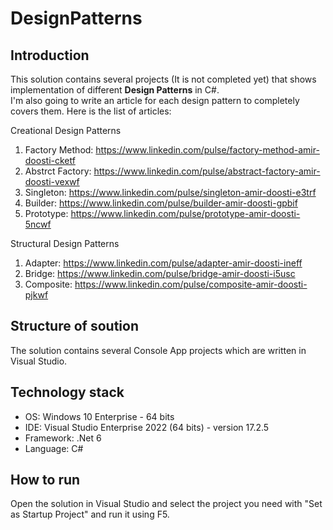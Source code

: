 # DesignPatterns

## Introduction
This solution contains several projects (It is not completed yet) that shows implementation of different **Design Patterns** in C#.  
I'm also going to write an article for each design pattern to completely covers them. Here is the list of articles:  

Creational Design Patterns
1. Factory Method: https://www.linkedin.com/pulse/factory-method-amir-doosti-cketf
2. Abstrct Factory: https://www.linkedin.com/pulse/abstract-factory-amir-doosti-vexwf
3. Singleton: https://www.linkedin.com/pulse/singleton-amir-doosti-e3trf
4. Builder: https://www.linkedin.com/pulse/builder-amir-doosti-gpbif
5. Prototype: https://www.linkedin.com/pulse/prototype-amir-doosti-5ncwf

Structural Design Patterns   
1. Adapter: https://www.linkedin.com/pulse/adapter-amir-doosti-ineff
2. Bridge: https://www.linkedin.com/pulse/bridge-amir-doosti-i5usc
3. Composite: https://www.linkedin.com/pulse/composite-amir-doosti-pjkwf   

## Structure of soution
The solution contains several Console App projects which are written in Visual Studio. 

## Technology stack
- OS: Windows 10 Enterprise - 64 bits
- IDE: Visual Studio Enterprise 2022 (64 bits) - version 17.2.5
- Framework: .Net 6
- Language: C#

## How to run
Open the solution in Visual Studio and select the project you need with "Set as Startup Project" and run it using F5.  

